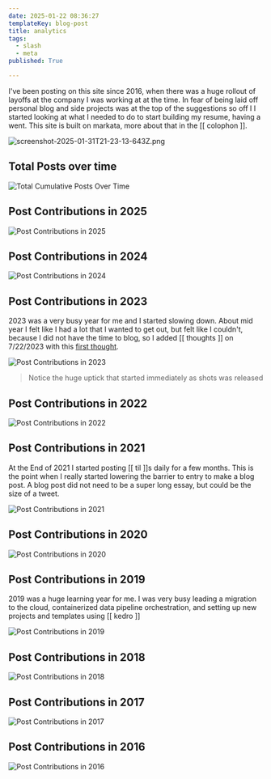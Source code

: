 ```yaml
---
date: 2025-01-22 08:36:27
templateKey: blog-post
title: analytics
tags:
  - slash
  - meta
published: True

---
```


I've been posting on this site since 2016, when there was a huge rollout of
layoffs at the company I was working at at the time.  In fear of being laid off
personal blog and side projects was at the top of the suggestions so off I
I started looking at what I needed to do to start building my resume, having a
went. This site is built on markata, more about that in the [[ colophon ]].

![screenshot-2025-01-31T21-23-13-643Z.png](https://dropper.wayl.one/api/file/7b6cf2c2-2299-4320-b58f-b0bebf2d0504.png)

## Total Posts over time

![Total Cumulative Posts Over Time](/total_posts_over_time.svg)

## Post Contributions in 2025

![Post Contributions in 2025](/contributions_2025.svg)

## Post Contributions in 2024

![Post Contributions in 2024](/contributions_2024.svg)

## Post Contributions in 2023

2023 was a very busy year for me and I started slowing down.  About mid year I
felt like I had a lot that I wanted to get out, but felt like I couldn't,
because I did not have the time to blog, so I added [[ thoughts ]] on 7/22/2023
with this [first thought](https://waylonwalker.com/thoughts-2/).

![Post Contributions in 2023](/contributions_2023.svg)

> Notice the huge uptick that started immediately as shots was released

## Post Contributions in 2022

![Post Contributions in 2022](/contributions_2022.svg)

## Post Contributions in 2021

At the End of 2021 I started posting [[ til ]]s daily for a few months.  This
is the point when I really started lowering the barrier to entry to make a blog
post.  A blog post did not need to be a super long essay, but could be the size
of a tweet.

![Post Contributions in 2021](/contributions_2021.svg)

## Post Contributions in 2020

![Post Contributions in 2020](/contributions_2020.svg)

## Post Contributions in 2019

2019 was a huge learning year for me.  I was very busy leading a migration to
the cloud, containerized data pipeline orchestration, and setting up new
projects and templates using [[ kedro ]]

![Post Contributions in 2019](/contributions_2019.svg)

## Post Contributions in 2018

![Post Contributions in 2018](/contributions_2018.svg)

## Post Contributions in 2017

![Post Contributions in 2017](/contributions_2017.svg)

## Post Contributions in 2016

![Post Contributions in 2016](/contributions_2016.svg)
